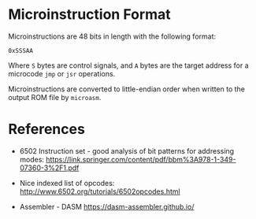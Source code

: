 # Microinstruction Format

Microinstructions are 48 bits in length with the following format:

```
0xSSSAA
```

Where `S` bytes are control signals, and `A` bytes are the target address for a microcode `jmp` or `jsr` operations.

Microinstructions are converted to little-endian order when written to the output ROM file by `microasm`.
# References

* 6502 Instruction set - good analysis of bit patterns for addressing modes:
https://link.springer.com/content/pdf/bbm%3A978-1-349-07360-3%2F1.pdf

* Nice indexed list of opcodes:
http://www.6502.org/tutorials/6502opcodes.html

* Assembler - DASM https://dasm-assembler.github.io/